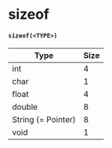# sizeof
#### `sizeof(<TYPE>)`
Type | Size
---- | ----
int | 4
char | 1
float | 4
double | 8
String (= Pointer) | 8
void | 1
